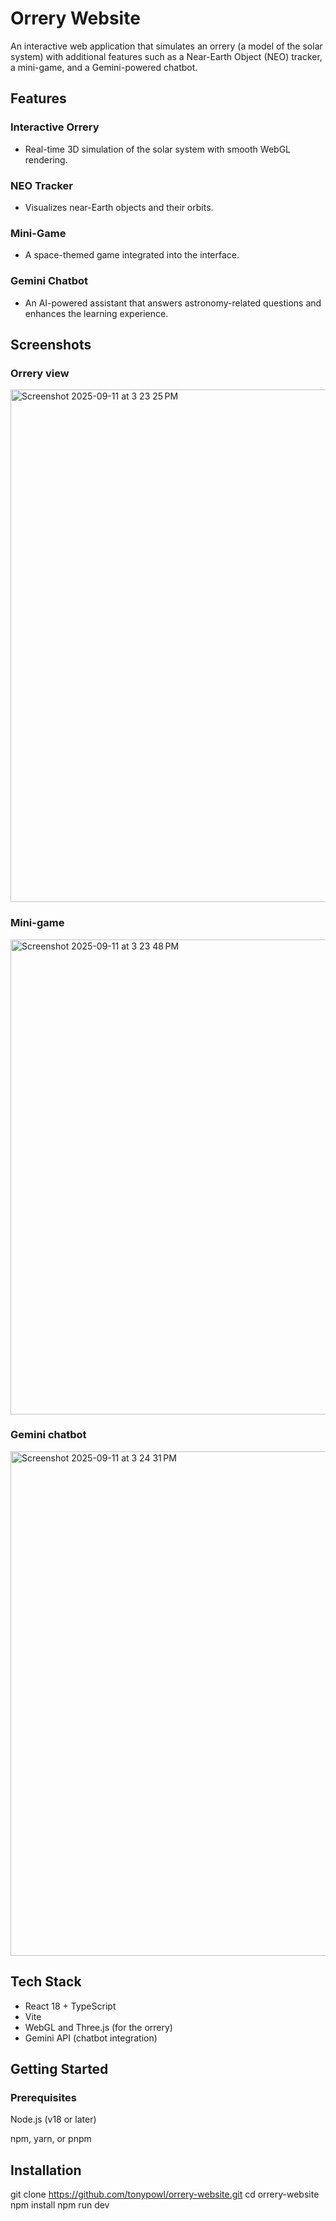 # **Orrery Website**

An interactive web application that simulates an orrery (a model of the solar system) with additional features such as a Near-Earth Object (NEO) tracker, a mini-game, and a Gemini-powered chatbot.


## Features
### Interactive Orrery
- Real-time 3D simulation of the solar system with smooth WebGL rendering.
  

### NEO Tracker
- Visualizes near-Earth objects and their orbits.

### Mini-Game
- A space-themed game integrated into the interface.

### Gemini Chatbot
- An AI-powered assistant that answers astronomy-related questions and enhances the learning experience.

## Screenshots

### Orrery view
<img width="1372" height="820" alt="Screenshot 2025-09-11 at 3 23 25 PM" src="https://github.com/user-attachments/assets/0c147d7f-2c73-4bb5-851e-bd7bc827294a" />

### Mini-game
<img width="1360" height="760" alt="Screenshot 2025-09-11 at 3 23 48 PM" src="https://github.com/user-attachments/assets/64a6dc4c-9e54-437c-bc2f-ecaaf887ddda" />

### Gemini chatbot
<img width="792" height="807" alt="Screenshot 2025-09-11 at 3 24 31 PM" src="https://github.com/user-attachments/assets/bbbb6a6d-58d6-476d-8b02-e48c2c7a6ccd" />



## Tech Stack

- React 18 + TypeScript
- Vite
- WebGL and Three.js (for the orrery)
- Gemini API (chatbot integration)

## Getting Started
### Prerequisites

Node.js (v18 or later)

npm, yarn, or pnpm

## Installation
git clone https://github.com/tonypowl/orrery-website.git
cd orrery-website
npm install
npm run dev







